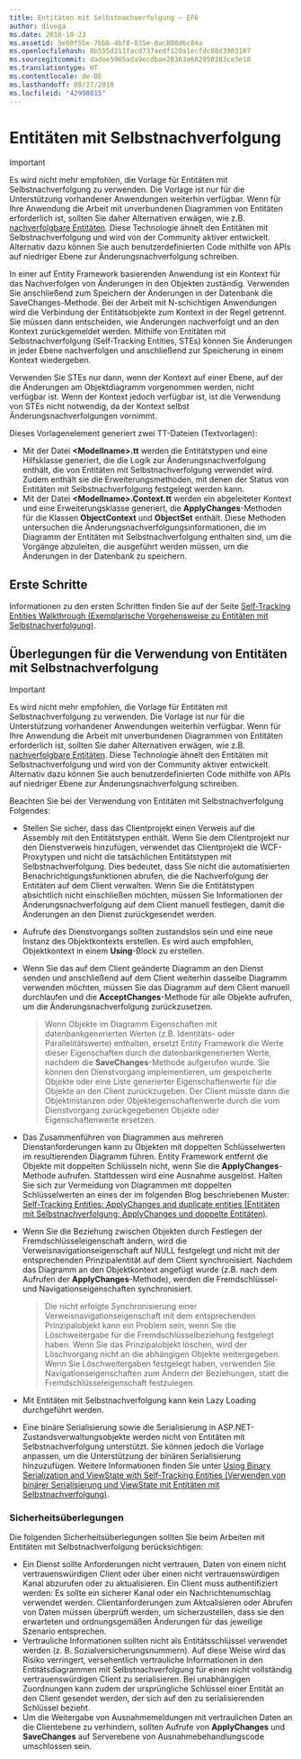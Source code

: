 ```yaml
---
title: Entitäten mit Selbstnachverfolgung – EF6
author: divega
ms.date: 2016-10-23
ms.assetid: 5e60f5be-7bbb-4bf8-835e-0ac808d6c84a
ms.openlocfilehash: 8b555d211facd737aedf120a1ecfdc88d3903107
ms.sourcegitcommit: dadee5905ada9ecdbae28363a682950383ce3e10
ms.translationtype: HT
ms.contentlocale: de-DE
ms.lasthandoff: 08/27/2018
ms.locfileid: "42998015"
---
```

# <a name="self-tracking-entities"></a>Entitäten mit Selbstnachverfolgung

> [!IMPORTANT]
> Es wird nicht mehr empfohlen, die Vorlage für Entitäten mit Selbstnachverfolgung zu verwenden. Die Vorlage ist nur für die Unterstützung vorhandener Anwendungen weiterhin verfügbar. Wenn für Ihre Anwendung die Arbeit mit unverbundenen Diagrammen von Entitäten erforderlich ist, sollten Sie daher Alternativen erwägen, wie z.B. [nachverfolgbare Entitäten](http://trackableentities.github.io/). Diese Technologie ähnelt den Entitäten mit Selbstnachverfolgung und wird von der Community aktiver entwickelt. Alternativ dazu können Sie auch benutzerdefinierten Code mithilfe von APIs auf niedriger Ebene zur Änderungsnachverfolgung schreiben.

In einer auf Entity Framework basierenden Anwendung ist ein Kontext für das Nachverfolgen von Änderungen in den Objekten zuständig. Verwenden Sie anschließend zum Speichern der Änderungen in der Datenbank die SaveChanges-Methode. Bei der Arbeit mit N-schichtigen Anwendungen wird die Verbindung der Entitätsobjekte zum Kontext in der Regel getrennt. Sie müssen dann entscheiden, wie Änderungen nachverfolgt und an den Kontext zurückgemeldet werden. Mithilfe von Entitäten mit Selbstnachverfolgung (Self-Tracking Entities, STEs) können Sie Änderungen in jeder Ebene nachverfolgen und anschließend zur Speicherung in einem Kontext wiedergeben.  

Verwenden Sie STEs nur dann, wenn der Kontext auf einer Ebene, auf der die Änderungen am Objektdiagramm vorgenommen werden, nicht verfügbar ist. Wenn der Kontext jedoch verfügbar ist, ist die Verwendung von STEs nicht notwendig, da der Kontext selbst Änderungsnachverfolgungen vornimmt.  

Dieses Vorlagenelement generiert zwei TT-Dateien (Textvorlagen):  

- Mit der Datei **\<Modellname\>.tt** werden die Entitätstypen und eine Hilfsklasse generiert, die die Logik zur Änderungsnachverfolgung enthält, die von Entitäten mit Selbstnachverfolgung verwendet wird. Zudem enthält sie die Erweiterungsmethoden, mit denen der Status von Entitäten mit Selbstnachverfolgung festgelegt werden kann.  
- Mit der Datei **\<Modellname\>.Context.tt** werden ein abgeleiteter Kontext und eine Erweiterungsklasse generiert, die **ApplyChanges**-Methoden für die Klassen **ObjectContext** und **ObjectSet** enthält. Diese Methoden untersuchen die Änderungsnachverfolgungsinformationen, die im Diagramm der Entitäten mit Selbstnachverfolgung enthalten sind, um die Vorgänge abzuleiten, die ausgeführt werden müssen, um die Änderungen in der Datenbank zu speichern.  

## <a name="get-started"></a>Erste Schritte  

Informationen zu den ersten Schritten finden Sie auf der Seite [Self-Tracking Entities Walkthrough (Exemplarische Vorgehensweise zu Entitäten mit Selbstnachverfolgung)](walkthrough.md).  

## <a name="considerations-when-working-with-self-tracking-entities"></a>Überlegungen für die Verwendung von Entitäten mit Selbstnachverfolgung  
> [!IMPORTANT]
> Es wird nicht mehr empfohlen, die Vorlage für Entitäten mit Selbstnachverfolgung zu verwenden. Die Vorlage ist nur für die Unterstützung vorhandener Anwendungen weiterhin verfügbar. Wenn für Ihre Anwendung die Arbeit mit unverbundenen Diagrammen von Entitäten erforderlich ist, sollten Sie daher Alternativen erwägen, wie z.B. [nachverfolgbare Entitäten](http://trackableentities.github.io/). Diese Technologie ähnelt den Entitäten mit Selbstnachverfolgung und wird von der Community aktiver entwickelt. Alternativ dazu können Sie auch benutzerdefinierten Code mithilfe von APIs auf niedriger Ebene zur Änderungsnachverfolgung schreiben.

Beachten Sie bei der Verwendung von Entitäten mit Selbstnachverfolgung Folgendes:  

- Stellen Sie sicher, dass das Clientprojekt einen Verweis auf die Assembly mit den Entitätstypen enthält. Wenn Sie dem Clientprojekt nur den Dienstverweis hinzufügen, verwendet das Clientprojekt die WCF-Proxytypen und nicht die tatsächlichen Entitätstypen mit Selbstnachverfolgung. Dies bedeutet, dass Sie nicht die automatisierten Benachrichtigungsfunktionen abrufen, die die Nachverfolgung der Entitäten auf dem Client verwalten. Wenn Sie die Entitätstypen absichtlich nicht einschließen möchten, müssen Sie Informationen der Änderungsnachverfolgung auf dem Client manuell festlegen, damit die Änderungen an den Dienst zurückgesendet werden.  
- Aufrufe des Dienstvorgangs sollten zustandslos sein und eine neue Instanz des Objektkontexts erstellen. Es wird auch empfohlen, Objektkontext in einem **Using**-Block zu erstellen.  
- Wenn Sie das auf dem Client geänderte Diagramm an den Dienst senden und anschließend auf dem Client weiterhin dasselbe Diagramm verwenden möchten, müssen Sie das Diagramm auf dem Client manuell durchlaufen und die **AcceptChanges**-Methode für alle Objekte aufrufen, um die Änderungsnachverfolgung zurückzusetzen.  

    > Wenn Objekte im Diagramm Eigenschaften mit datenbankgenerierten Werten (z.B. Identitäts- oder Parallelitätswerte) enthalten, ersetzt Entity Framework die Werte dieser Eigenschaften durch die datenbankgenerierten Werte, nachdem die **SaveChanges**-Methode aufgerufen wurde. Sie können den Dienstvorgang implementieren, um gespeicherte Objekte oder eine Liste generierter Eigenschaftenwerte für die Objekte an den Client zurückzugeben. Der Client müsste dann die Objektinstanzen oder Objekteigenschaftenwerte durch die vom Dienstvorgang zurückgegebenen Objekte oder Eigenschaftenwerte ersetzen.  
- Das Zusammenführen von Diagrammen aus mehreren Dienstanforderungen kann zu Objekten mit doppelten Schlüsselwerten im resultierenden Diagramm führen. Entity Framework entfernt die Objekte mit doppelten Schlüsseln nicht, wenn Sie die **ApplyChanges**-Methode aufrufen. Stattdessen wird eine Ausnahme ausgelöst. Halten Sie sich zur Vermeidung von Diagrammen mit doppelten Schlüsselwerten an eines der im folgenden Blog beschriebenen Muster: [Self-Tracking Entities: ApplyChanges and duplicate entities (Entitäten mit Selbstnachverfolgung: ApplyChanges und doppelte Entitäten)](http://go.microsoft.com/fwlink/?LinkID=205119&clcid=0x409).  
- Wenn Sie die Beziehung zwischen Objekten durch Festlegen der Fremdschlüsseleigenschaft ändern, wird die Verweisnavigationseigenschaft auf NULL festgelegt und nicht mit der entsprechenden Prinzipalentität auf dem Client synchronisiert. Nachdem das Diagramm an den Objektkontext angefügt wurde (z.B. nach dem Aufrufen der **ApplyChanges**-Methode), werden die Fremdschlüssel- und Navigationseigenschaften synchronisiert.  

    > Die nicht erfolgte Synchronisierung einer Verweisnavigationseigenschaft mit dem entsprechenden Prinzipalobjekt kann ein Problem sein, wenn Sie die Löschweitergabe für die Fremdschlüsselbeziehung festgelegt haben. Wenn Sie das Prinzipalobjekt löschen, wird der Löschvorgang nicht an die abhängigen Objekte weitergegeben. Wenn Sie Löschweitergaben festgelegt haben, verwenden Sie Navigationseigenschaften zum Ändern der Beziehungen, statt die Fremdschlüsseleigenschaft festzulegen.  
- Mit Entitäten mit Selbstnachverfolgung kann kein Lazy Loading durchgeführt werden.  
- Eine binäre Serialisierung sowie die Serialisierung in ASP.NET-Zustandsverwaltungsobjekte werden nicht von Entitäten mit Selbstnachverfolgung unterstützt. Sie können jedoch die Vorlage anpassen, um die Unterstützung der binären Serialisierung hinzuzufügen. Weitere Informationen finden Sie unter [Using Binary Serialization and ViewState with Self-Tracking Entities (Verwenden von binärer Serialisierung und ViewState mit Entitäten mit Selbstnachverfolgung)](http://go.microsoft.com/fwlink/?LinkId=199208).  

### <a name="security-considerations"></a>Sicherheitsüberlegungen  

Die folgenden Sicherheitsüberlegungen sollten Sie beim Arbeiten mit Entitäten mit Selbstnachverfolgung berücksichtigen:  

- Ein Dienst sollte Anforderungen nicht vertrauen, Daten von einem nicht vertrauenswürdigen Client oder über einen nicht vertrauenswürdigen Kanal abzurufen oder zu aktualisieren. Ein Client muss authentifiziert werden: Es sollte ein sicherer Kanal oder ein Nachrichtenumschlag verwendet werden. Clientanforderungen zum Aktualisieren oder Abrufen von Daten müssen überprüft werden, um sicherzustellen, dass sie den erwarteten und ordnungsgemäßen Änderungen für das jeweilige Szenario entsprechen.  
- Vertrauliche Informationen sollten nicht als Entitätsschlüssel verwendet werden (z. B. Sozialversicherungsnummern). Auf diese Weise wird das Risiko verringert, versehentlich vertrauliche Informationen in den Entitätsdiagrammen mit Selbstnachverfolgung für einen nicht vollständig vertrauenswürdigen Client zu serialisieren. Bei unabhängigen Zuordnungen kann zudem der ursprüngliche Schlüssel einer Entität an den Client gesendet werden, der sich auf den zu serialisierenden Schlüssel bezieht.  
- Um die Weitergabe von Ausnahmemeldungen mit vertraulichen Daten an die Clientebene zu verhindern, sollten Aufrufe von **ApplyChanges** und **SaveChanges** auf Serverebene von Ausnahmebehandlungscode umschlossen sein.  
